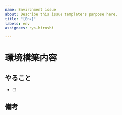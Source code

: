 ```yaml
---
name: Environment issue
about: Describe this issue template's purpose here.
title: "[Env]"
labels: env
assignees: tys-hiroshi

---
```


# 環境構築内容



## やること

- [ ] 

## 備考
